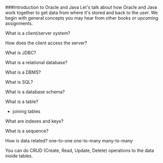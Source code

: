 ###Introduction to Oracle and Java
Let's talk about how Oracle and Java work together to get data from where it's stored and back to the user.  We begin with general concepts you may hear from other books or upcoming assignments.


What is a client/server system?

How does the client access the server?

What is JDBC?

What is a relational database?

What is a DBMS?

What is SQL?

What is a database schema?

What is a table?
* joining tables

What are indexes and keys?

What is a sequence?

How is data related?
one-to-one
one-to-many
many-to-many




You can do CRUD (Create, Read, Update, Delete) operations to the data inside tables.
